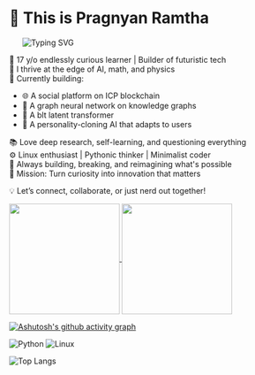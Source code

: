 # 👋 This is Pragnyan Ramtha
‎ ‎ ‎ ‎ ‎ 
‎ 
![Typing SVG](https://readme-typing-svg.demolab.com/?lines=Building+AI+that+matters.;I+USE+ARCH,+BTW!;Graph+Neurals+Networks+are+kinda+cool!;Tutorial+Hell+refugee+on+github.;Living+on+Linux+and+late+night+code.;Trying+to+prove+a+point.;Learning+is+not+that+hard,+actually.;Hoping+my+projects+dont+end+up+on+github.&center=false&width=500&height=50)

🧠 17 y/o endlessly curious learner | Builder of futuristic tech  
🧩 I thrive at the edge of AI, math, and physics  
🧬 Currently building:
  - 🌐 A social platform on ICP blockchain  
  - 🧠 A graph neural network on knowledge graphs  
  - 🧬 A blt latent transformer  
  - 🤖 A personality-cloning AI that adapts to users  

📚 Love deep research, self-learning, and questioning everything  
⚙️ Linux enthusiast | Pythonic thinker | Minimalist coder  
🚀 Always building, breaking, and reimagining what's possible  
🎯 Mission: Turn curiosity into innovation that matters

💡 Let’s connect, collaborate, or just nerd out together!

<a href="https://github.com/anuraghazra/github-readme-stats">
  <img height=200 align="center" src="https://github-readme-stats.vercel.app/api?username=pragnyanramtha&show_icons=true&theme=transparent" />
</a>
<a href="https://github.com/anuraghazra/streak-stats">
  <img height=200 align="center" src="https://streak-stats.demolab.com?user=pragnyanramtha&theme=transparent" />
</a>

[![Ashutosh's github activity graph](https://github-readme-activity-graph.vercel.app/graph?username=pragnyanramtha&bg_color=000000&color=4c6c9e&line=0033ff&point=403d3d&area=true&hide_border=true)](https://github.com/ashutosh00710/github-readme-activity-graph)

![Python](https://img.shields.io/badge/Python-3670A0?style=for-the-badge&logo=python&logoColor=white)
![Linux](https://img.shields.io/badge/Linux-FCC624?style=for-the-badge&logo=linux&logoColor=black)



![Top Langs](https://github-readme-stats.vercel.app/api/top-langs/?username=pragnyanramtha&layout=compact&theme=transparent)




